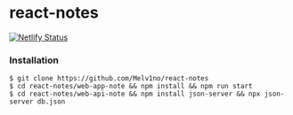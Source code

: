 # react-notes

[![Netlify Status](https://api.netlify.com/api/v1/badges/9defdecd-ef53-4696-81bc-b9d66e6b288d/deploy-status)](https://app.netlify.com/sites/react-notes-molivet/deploys)


### Installation

    $ git clone https://github.com/Melv1no/react-notes
    $ cd react-notes/web-app-note && npm install && npm run start
    $ cd react-notes/web-api-note && npm install json-server && npx json-server db.json
  
